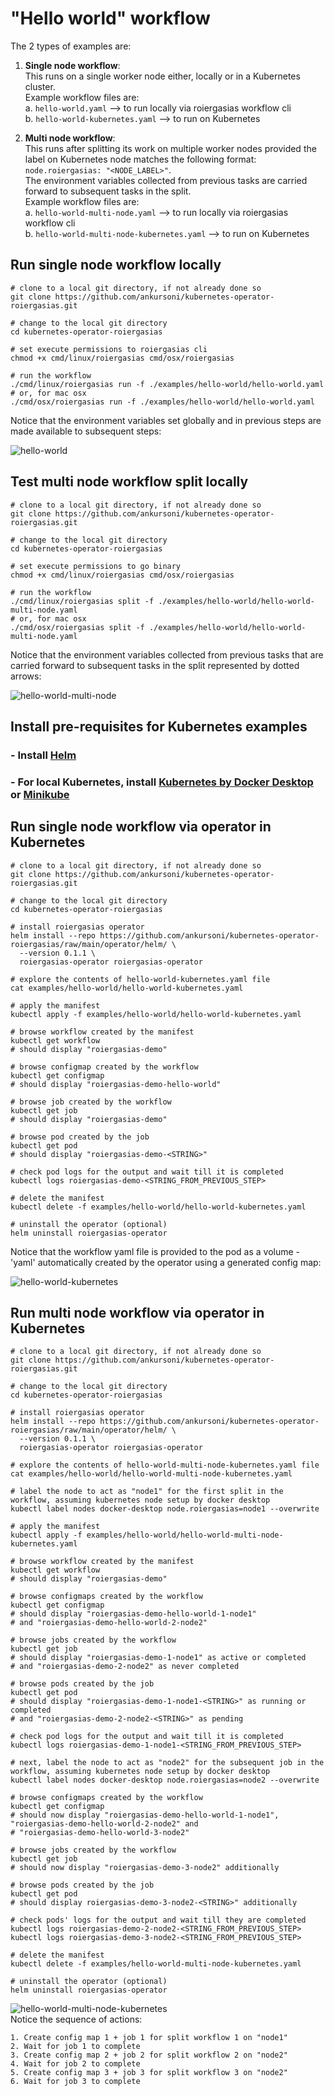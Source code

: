 # "Hello world" workflow
The 2 types of examples are:
1. **Single node workflow**:  
   This runs on a single worker node either, locally or in a Kubernetes cluster.  
   Example workflow files are:  
   a. ```hello-world.yaml``` --> to run locally via roiergasias workflow cli  
   b. ```hello-world-kubernetes.yaml``` --> to run on Kubernetes


2. **Multi node workflow**:  
   This runs after splitting its work on multiple worker nodes provided the label on Kubernetes node matches the following format:  
   ```node.roiergasias: "<NODE_LABEL>"```.  
   The environment variables collected from previous tasks are carried forward to subsequent tasks in the split.  
   Example workflow files are:  
   a. ```hello-world-multi-node.yaml``` --> to run locally via roiergasias workflow cli  
   b. ```hello-world-multi-node-kubernetes.yaml``` --> to run on Kubernetes


## Run single node workflow locally
``` SH
# clone to a local git directory, if not already done so
git clone https://github.com/ankursoni/kubernetes-operator-roiergasias.git

# change to the local git directory
cd kubernetes-operator-roiergasias

# set execute permissions to roiergasias cli
chmod +x cmd/linux/roiergasias cmd/osx/roiergasias

# run the workflow
./cmd/linux/roiergasias run -f ./examples/hello-world/hello-world.yaml
# or, for mac osx
./cmd/osx/roiergasias run -f ./examples/hello-world/hello-world.yaml
```
Notice that the environment variables set globally and in previous steps are made available to subsequent steps:  

![hello-world](../../docs/images/hello-world.png)


## Test multi node workflow split locally
``` SH
# clone to a local git directory, if not already done so
git clone https://github.com/ankursoni/kubernetes-operator-roiergasias.git

# change to the local git directory
cd kubernetes-operator-roiergasias

# set execute permissions to go binary
chmod +x cmd/linux/roiergasias cmd/osx/roiergasias

# run the workflow
./cmd/linux/roiergasias split -f ./examples/hello-world/hello-world-multi-node.yaml
# or, for mac osx
./cmd/osx/roiergasias split -f ./examples/hello-world/hello-world-multi-node.yaml
```
Notice that the environment variables collected from previous tasks that are carried forward to subsequent tasks in the split represented by dotted arrows:  

![hello-world-multi-node](../../docs/images/hello-world-multi-node.png)


## Install pre-requisites for Kubernetes examples
### - Install [Helm](https://helm.sh/docs/intro/install/)
### - For local Kubernetes, install [Kubernetes by Docker Desktop](https://docs.docker.com/desktop/kubernetes/) or [Minikube](https://minikube.sigs.k8s.io/docs/start/)


## Run single node workflow via operator in Kubernetes
``` SH
# clone to a local git directory, if not already done so
git clone https://github.com/ankursoni/kubernetes-operator-roiergasias.git

# change to the local git directory
cd kubernetes-operator-roiergasias

# install roiergasias operator
helm install --repo https://github.com/ankursoni/kubernetes-operator-roiergasias/raw/main/operator/helm/ \
  --version 0.1.1 \
  roiergasias-operator roiergasias-operator

# explore the contents of hello-world-kubernetes.yaml file
cat examples/hello-world/hello-world-kubernetes.yaml

# apply the manifest
kubectl apply -f examples/hello-world/hello-world-kubernetes.yaml

# browse workflow created by the manifest
kubectl get workflow
# should display "roiergasias-demo"

# browse configmap created by the workflow
kubectl get configmap
# should display "roiergasias-demo-hello-world"

# browse job created by the workflow
kubectl get job
# should display "roiergasias-demo"

# browse pod created by the job
kubectl get pod
# should display "roiergasias-demo-<STRING>"

# check pod logs for the output and wait till it is completed
kubectl logs roiergasias-demo-<STRING_FROM_PREVIOUS_STEP>

# delete the manifest
kubectl delete -f examples/hello-world/hello-world-kubernetes.yaml

# uninstall the operator (optional)
helm uninstall roiergasias-operator
```
Notice that the workflow yaml file is provided to the pod as a volume - 'yaml' automatically created by the operator using a generated config map:  

![hello-world-kubernetes](../../docs/images/hello-world-kubernetes.png)


## Run multi node workflow via operator in Kubernetes
``` SH
# clone to a local git directory, if not already done so
git clone https://github.com/ankursoni/kubernetes-operator-roiergasias.git

# change to the local git directory
cd kubernetes-operator-roiergasias

# install roiergasias operator
helm install --repo https://github.com/ankursoni/kubernetes-operator-roiergasias/raw/main/operator/helm/ \
  --version 0.1.1 \
  roiergasias-operator roiergasias-operator

# explore the contents of hello-world-multi-node-kubernetes.yaml file
cat examples/hello-world/hello-world-multi-node-kubernetes.yaml

# label the node to act as "node1" for the first split in the workflow, assuming kubernetes node setup by docker desktop
kubectl label nodes docker-desktop node.roiergasias=node1 --overwrite

# apply the manifest
kubectl apply -f examples/hello-world/hello-world-multi-node-kubernetes.yaml

# browse workflow created by the manifest
kubectl get workflow
# should display "roiergasias-demo"

# browse configmaps created by the workflow
kubectl get configmap
# should display "roiergasias-demo-hello-world-1-node1"
# and "roiergasias-demo-hello-world-2-node2"

# browse jobs created by the workflow
kubectl get job
# should display "roiergasias-demo-1-node1" as active or completed
# and "roiergasias-demo-2-node2" as never completed

# browse pods created by the job
kubectl get pod
# should display "roiergasias-demo-1-node1-<STRING>" as running or completed
# and "roiergasias-demo-2-node2-<STRING>" as pending

# check pod logs for the output and wait till it is completed
kubectl logs roiergasias-demo-1-node1-<STRING_FROM_PREVIOUS_STEP>

# next, label the node to act as "node2" for the subsequent job in the workflow, assuming kubernetes node setup by docker desktop
kubectl label nodes docker-desktop node.roiergasias=node2 --overwrite

# browse configmaps created by the workflow
kubectl get configmap
# should now display "roiergasias-demo-hello-world-1-node1", "roiergasias-demo-hello-world-2-node2" and
# "roiergasias-demo-hello-world-3-node2"

# browse jobs created by the workflow
kubectl get job
# should now display "roiergasias-demo-3-node2" additionally

# browse pods created by the job
kubectl get pod
# should display roiergasias-demo-3-node2-<STRING>" additionally

# check pods' logs for the output and wait till they are completed
kubectl logs roiergasias-demo-2-node2-<STRING_FROM_PREVIOUS_STEP>
kubectl logs roiergasias-demo-3-node2-<STRING_FROM_PREVIOUS_STEP>

# delete the manifest
kubectl delete -f examples/hello-world-multi-node-kubernetes.yaml

# uninstall the operator (optional)
helm uninstall roiergasias-operator
```
![hello-world-multi-node-kubernetes](../../docs/images/hello-world-multi-node-kubernetes.png)  
Notice the sequence of actions:
```text
1. Create config map 1 + job 1 for split workflow 1 on "node1"
2. Wait for job 1 to complete
3. Create config map 2 + job 2 for split workflow 2 on "node2"
4. Wait for job 2 to complete
5. Create config map 3 + job 3 for split workflow 3 on "node2"
6. Wait for job 3 to complete  
```
